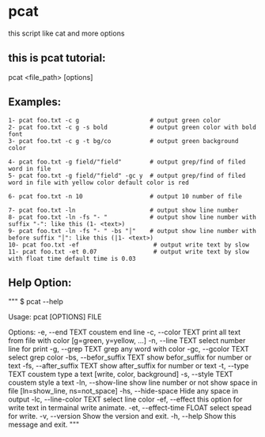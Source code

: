 # pcat
this script like cat and more options

## this is pcat tutorial:

pcat <file_path> [options]

## Examples:
    1- pcat foo.txt -c g                    # output green color
    2- pcat foo.txt -c g -s bold            # output green color with bold font
    3- pcat foo.txt -c g -t bg/co           # output green background color

    4- pcat foo.txt -g field/"field"        # output grep/find of filed word in file
    5- pcat foo.txt -g field/"field" -gc y  # output grep/find of filed word in file with yellow color default color is red
    
    6- pcat foo.txt -n 10                   # output 10 number of file
    
    7- pcat foo.txt -ln                     # output show line number
    8- pcat foo.txt -ln -fs "- "            # output show line number with suffix "-": like this (1- <text>)
    9- pcat foo.txt -ln -fs "- " -bs "│"    # output show line number with before suffix "│": like this (|1- <text>)
    10- pcat foo.txt -ef                     # output write text by slow
    11- pcat foo.txt -et 0.07                # output write text by slow with float time default time is 0.03

## Help Option:

"""
$ pcat --help

Usage: pcat [OPTIONS] FILE

Options:
  -e, --end TEXT            coustem end line
  -c, --color TEXT          print all text from file with color [g=green,
                            y=yellow, ...]
  -n, --line TEXT           select number line for print
  -g, --grep TEXT           grep any word with color
  -gc, --gcolor TEXT        select grep color
  -bs, --befor_suffix TEXT  show befor_suffix for number or text
  -fs, --after_suffix TEXT  show after_suffix for number or text
  -t, --type TEXT           coustem type a text [write, color, background]
  -s, --style TEXT          coustem style a text
  -ln, --show-line          show line number or not show space in file
                            [ln=show_line, ns=not_space]
  -hs, --hide-space         Hide any space in output
  -lc, --line-color TEXT    select line color
  -ef, --effect             this option for write text in termainal write
                            animate.
  -et, --effect-time FLOAT  select spead for write.
  -v, --version             Show the version and exit.
  -h, --help                Show this message and exit.
"""
